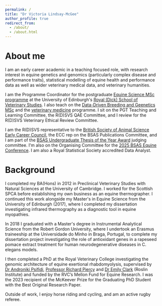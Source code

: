```yaml
---
permalink: /
title: "Dr Victoria Lindsay-McGee"
author_profile: true
redirect_from: 
  - /about/
  - /about.html
---
```



About me
======

I am an early career academic in a teaching focused role, with research interest in equine genetics and genomics (particularly complex disease and performance traits), statistical modelling of equine health and performance data as well as wider veterinary medical data, and veterinary humanities.

I am the Programme Coordinator for the postgraduate [Equine Science MSc programme](https://vet.ed.ac.uk/studying/postgraduate/taught-programmes/msc-equine-science) at the University of Edinburgh's [Royal (Dick) School of Veterinary Studies](https://vet.ed.ac.uk/). I also teach on the [Data-Driven Breeding and Geenetics MSc](https://vet.ed.ac.uk/global-agriculture-food-systems/study/data-driven-breeding-and-genetics) and the [veterinary medicine](https://vet.ed.ac.uk/education/undergraduate) programme. I sit on the PGT Teaching and Learning Committee, the R(D)SVS QAE Committee, and I review for the R(D)SVS Veterinary Ethical Review Committee.

I am the R(D)SVS representative to the [British Society of Animal Science](https://www.bsas.org.uk) [Early Career Council](https://www.bsas.org.uk/undergraduates-and-early-career/council-members/), the ECC rep on the BSAS Publications Committee, and I am part of the [BSAS Undergraduate Thesis of the Year Award](https://www.bsas.org.uk/undergraduates-and-early-career/thesis-of-the-year/) judging committee.  I'm also on the Organising Committee for the [2025 BSAS Equine Conference](https://www.bsas.org.uk/events/article/bsas-equine-conference-2025). I am also a Royal Statistical Society accredited Data Analyst.

Background
======

I completed my BA(Hons) in 2012 in Preclinical Veterinary Studies with Natural Sciences at the University of Cambridge. I worked for the Scottish SPCA before establishing my own business as an equine thermographer. I continued this work alongside my Master's in Equine Science from the University of Edinburgh (2017), where I completed my dissertation investigating infrared thermography as a diagnostic tool in equine myopathies. 

In 2018 I graduated with a Master's degree in Instrumental Analytical Science from the Robert Gordon University, where I undertook an Erasmus traineeship at the Universidade do Minho in Braga, Portugal, to complete my dissertation project investigating the role of antioxidant genes in a rapeseed pomace extract treatment for human neurodegenerative diseases in C. elegans models.

I then completed a PhD at the Royal Veterinary College investigating the genomic architecture of equine exertional rhabdomyolysis, supervised by [Dr Androniki Psifidi](https://www.rvc.ac.uk/about/our-people/androniki-psifidi), [Professor Richard Piercy](https://www.rvc.ac.uk/about/our-people/richard-piercy) and [Dr Emily Clark](https://orcid.org/0000-0002-9550-7407) (Roslin Institute) and funded by the RVC’s Mellon Fund for Equine Research. I was the 2023 recipient of the McKeever Prize for the Graduating PhD Student with the Best Original Research Paper. 

Outside of work, I enjoy horse riding and cycling, and am an active rugby referee.
